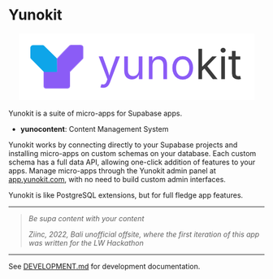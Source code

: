 # Yunokit

<div align="center">

![Yunokit logo](./shared/static/branding.png)

</div>

Yunokit is a suite of micro-apps for Supabase apps.

- **yunocontent**: Content Management System

Yunokit works by connecting directly to your Supabase projects and installing micro-apps on custom schemas on your database. Each custom schema has a full data API, allowing one-click addition of features to your apps. Manage micro-apps through the Yunokit admin panel at [app.yunokit.com](https://app.yunokit.com), with no need to build custom admin interfaces.

Yunokit is like PostgreSQL extensions, but for full fledge app features.

---

> _Be supa content with your content_
>
> _Ziinc, 2022, Bali unofficial offsite, where the first iteration of this app was written for the LW Hackathon_


---

See [DEVELOPMENT.md](./DEVELOPMENT.md) for development documentation.
